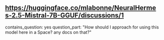 ## https://huggingface.co/mlabonne/NeuralHermes-2.5-Mistral-7B-GGUF/discussions/1

contains_question: yes
question_part: "How should I approach for using this model here in a Space? any docs on that?"